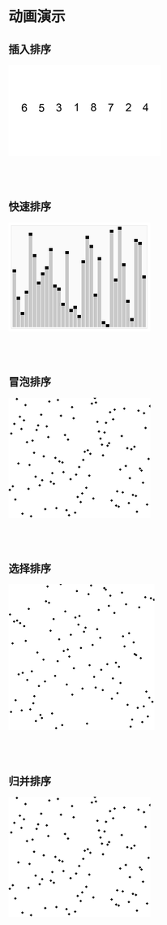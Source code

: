 # 动画演示
## 插入排序
![./参考资料/插入排序.gif](./参考资料/插入排序.gif)
<br>
<br>
<br>
<br>
## 快速排序
![./参考资料/快速排序.gif](./参考资料/快速排序.gif)
<br>
<br>
<br>
<br>
## 冒泡排序
![./参考资料/冒泡排序.gif](./参考资料/冒泡排序.gif)
<br>
<br>
<br>
<br>
## 选择排序
![./参考资料/选择排序.gif](./参考资料/选择排序.gif)
<br>
<br>
<br>
<br>
## 归并排序
![./参考资料/归并排序.gif](./参考资料/归并排序.gif)
<br>
<br>
<br>
<br>